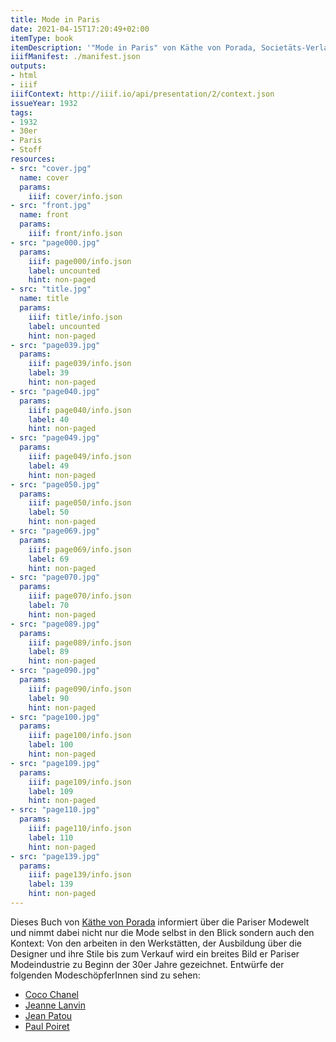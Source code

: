 ```yaml
---
title: Mode in Paris
date: 2021-04-15T17:20:49+02:00
itemType: book
itemDescription: '"Mode in Paris" von Käthe von Porada, Societäts-Verlag, Frankfurt am Main 1932. <a class="worldcat" href="http://www.worldcat.org/oclc/42138755">&nbsp;</a>'
iiifManifest: ./manifest.json
outputs:
- html
- iiif
iiifContext: http://iiif.io/api/presentation/2/context.json
issueYear: 1932
tags:
- 1932
- 30er
- Paris
- Stoff
resources:
- src: "cover.jpg"
  name: cover
  params:
    iiif: cover/info.json
- src: "front.jpg"
  name: front
  params:
    iiif: front/info.json
- src: "page000.jpg"
  params:
    iiif: page000/info.json
    label: uncounted
    hint: non-paged
- src: "title.jpg"
  name: title
  params:
    iiif: title/info.json
    label: uncounted
    hint: non-paged
- src: "page039.jpg"
  params:
    iiif: page039/info.json
    label: 39
    hint: non-paged
- src: "page040.jpg"
  params:
    iiif: page040/info.json
    label: 40
    hint: non-paged
- src: "page049.jpg"
  params:
    iiif: page049/info.json
    label: 49
    hint: non-paged
- src: "page050.jpg"
  params:
    iiif: page050/info.json
    label: 50
    hint: non-paged
- src: "page069.jpg"
  params:
    iiif: page069/info.json
    label: 69
    hint: non-paged
- src: "page070.jpg"
  params:
    iiif: page070/info.json
    label: 70
    hint: non-paged
- src: "page089.jpg"
  params:
    iiif: page089/info.json
    label: 89
    hint: non-paged
- src: "page090.jpg"
  params:
    iiif: page090/info.json
    label: 90
    hint: non-paged
- src: "page100.jpg"
  params:
    iiif: page100/info.json
    label: 100
    hint: non-paged
- src: "page109.jpg"
  params:
    iiif: page109/info.json
    label: 109
    hint: non-paged
- src: "page110.jpg"
  params:
    iiif: page110/info.json
    label: 110
    hint: non-paged
- src: "page139.jpg"
  params:
    iiif: page139/info.json
    label: 139
    hint: non-paged
---
```

Dieses Buch von [Käthe von Porada](https://kuenste-im-exil.de/KIE/Content/DE/Sonderausstellungen/MaxBeckmann/Personen/01ZeitVorExil/von-porada-kaethe.html) informiert über die Pariser Modewelt und nimmt dabei nicht nur die Mode selbst in den Blick sondern auch den Kontext: <!--more--> Von den arbeiten in den Werkstätten, der Ausbildung über die Designer und ihre Stile bis zum Verkauf wird ein breites Bild er Pariser Modeindustrie zu Beginn der 30er Jahre gezeichnet. Entwürfe der folgenden ModeschöpferInnen sind zu sehen:

* [Coco Chanel](https://de.wikipedia.org/wiki/Coco_Chanel)
* [Jeanne Lanvin](https://de.wikipedia.org/wiki/Jeanne_Lanvin)
* [Jean Patou](https://de.wikipedia.org/wiki/Jean_Patou)
* [Paul Poiret](https://de.wikipedia.org/wiki/Paul_Poiret)
